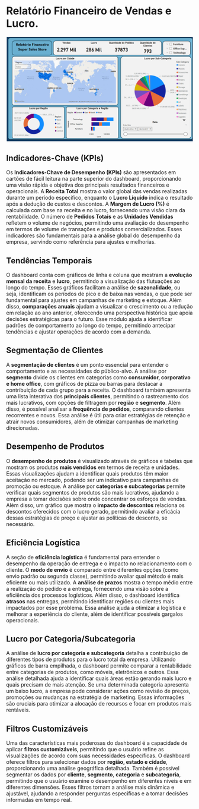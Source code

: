 # Relatório Financeiro de Vendas e Lucro.

![DashBoard](https://github.com/Dudu201/Relat-rio-Financeiro-Super-Sales-Store/blob/main/DashBoard%20Super%20Sales%20Store.png?raw=true)

##  Indicadores-Chave (KPIs)
Os **Indicadores-Chave de Desempenho (KPIs)** são apresentados em cartões de fácil leitura na parte superior do dashboard, proporcionando uma visão rápida e objetiva dos principais resultados financeiros e operacionais. A **Receita Total** mostra o valor global das vendas realizadas durante um período específico, enquanto o **Lucro Líquido** indica o resultado após a dedução de custos e descontos. A **Margem de Lucro (%)** é calculada com base na receita e no lucro, fornecendo uma visão clara da rentabilidade. O número de **Pedidos Totais** e as **Unidades Vendidas** refletem o volume de negócios, permitindo uma avaliação do desempenho em termos de volume de transações e produtos comercializados. Esses indicadores são fundamentais para a análise global do desempenho da empresa, servindo como referência para ajustes e melhorias.

##  Tendências Temporais
O dashboard conta com gráficos de linha e coluna que mostram a **evolução mensal da receita** e **lucro**, permitindo a visualização das flutuações ao longo do tempo. Esses gráficos facilitam a análise de **sazonalidade**, ou seja, identificam os períodos de pico e de baixa nas vendas, o que pode ser fundamental para ajustes em campanhas de marketing e estoque. Além disso, **comparações anuais** ajudam a visualizar o crescimento ou a redução em relação ao ano anterior, oferecendo uma perspectiva histórica que apoia decisões estratégicas para o futuro. Esse módulo ajuda a identificar padrões de comportamento ao longo do tempo, permitindo antecipar tendências e ajustar operações de acordo com a demanda.

##  Segmentação de Clientes
A **segmentação de clientes** é um ponto essencial para entender o comportamento e as necessidades do público-alvo. A análise por **segmento** divide os clientes em categorias como **consumidor, corporativo e home office**, com gráficos de pizza ou barras para destacar a contribuição de cada grupo para a receita. O dashboard também apresenta uma lista interativa dos **principais clientes**, permitindo o rastreamento dos mais lucrativos, com opções de filtragem por **região** e **segmento**. Além disso, é possível analisar a **frequência de pedidos**, comparando clientes recorrentes e novos. Essa análise é útil para criar estratégias de retenção e atrair novos consumidores, além de otimizar campanhas de marketing direcionadas.

##  Desempenho de Produtos
O **desempenho de produtos** é visualizado através de gráficos e tabelas que mostram os produtos **mais vendidos** em termos de receita e unidades. Essas visualizações ajudam a identificar quais produtos têm maior aceitação no mercado, podendo ser um indicativo para campanhas de promoção ou estoque. A análise por **categorias e subcategorias** permite verificar quais segmentos de produtos são mais lucrativos, ajudando a empresa a tomar decisões sobre onde concentrar os esforços de vendas. Além disso, um gráfico que mostra o **impacto de descontos** relaciona os descontos oferecidos com o lucro gerado, permitindo avaliar a eficácia dessas estratégias de preço e ajustar as políticas de desconto, se necessário.

##  Eficiência Logística
A seção de **eficiência logística** é fundamental para entender o desempenho da operação de entrega e o impacto no relacionamento com o cliente. O **modo de envio** é comparado entre diferentes opções (como envio padrão ou segunda classe), permitindo avaliar qual método é mais eficiente ou mais utilizado. A **análise de prazos** mostra o tempo médio entre a realização do pedido e a entrega, fornecendo uma visão sobre a eficiência dos processos logísticos. Além disso, o dashboard identifica **atrasos** nas entregas, permitindo identificar regiões ou clientes mais impactados por esse problema. Essa análise ajuda a otimizar a logística e melhorar a experiência do cliente, além de identificar possíveis gargalos operacionais.

##  Lucro por Categoria/Subcategoria
A análise de **lucro por categoria e subcategoria** detalha a contribuição de diferentes tipos de produtos para o lucro total da empresa. Utilizando gráficos de barra empilhada, o dashboard permite comparar a rentabilidade entre categorias de produtos, como móveis, eletrônicos e outros. Essa análise detalhada ajuda a identificar quais áreas estão gerando mais lucro e quais precisam de mais atenção. Se uma determinada categoria apresenta um baixo lucro, a empresa pode considerar ações como revisão de preços, promoções ou mudanças na estratégia de marketing. Essas informações são cruciais para otimizar a alocação de recursos e focar em produtos mais rentáveis.

##  Filtros Customizáveis
Uma das características mais poderosas do dashboard é a capacidade de aplicar **filtros customizáveis**, permitindo que o usuário refine as visualizações de acordo com suas necessidades específicas. O dashboard oferece filtros para selecionar dados por **região, estado e cidade**, proporcionando uma análise geográfica detalhada. Também é possível segmentar os dados por **cliente**, **segmento**, **categoria** e **subcategoria**, permitindo que o usuário examine o desempenho em diferentes níveis e em diferentes dimensões. Esses filtros tornam a análise mais dinâmica e ajustável, ajudando a responder perguntas específicas e a tomar decisões informadas em tempo real.

